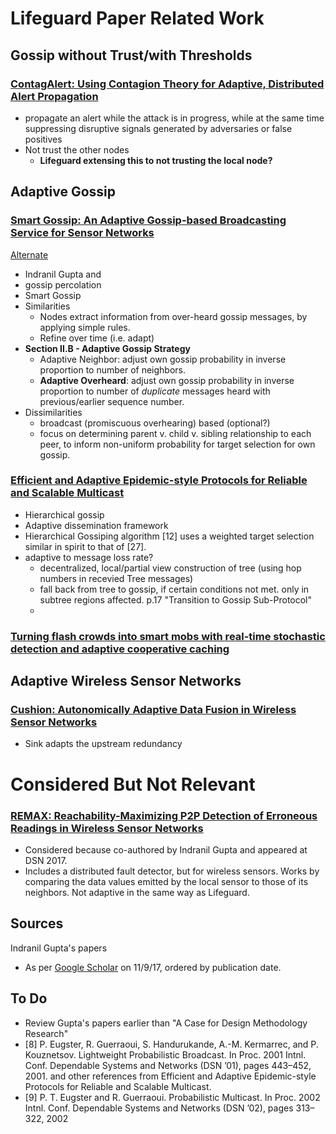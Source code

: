 # Lifeguard Paper Related Work

## Gossip without Trust/with Thresholds

### [ContagAlert: Using Contagion Theory for Adaptive, Distributed Alert Propagation](https://www.ideals.illinois.edu/bitstream/handle/2142/11071/ContagAlert%20Using%20Contagion%20Theory%20for%20Adaptive,%20Distributed%20Alert%20Propagation.pdf?sequence=2)

* propagate an alert while the attack is in progress,
while at the same time suppressing disruptive signals generated
by adversaries or false positives
* Not trust the other nodes
  * **Lifeguard extensing this to not trusting the local node?**

## Adaptive Gossip

### [Smart Gossip: An Adaptive Gossip-based Broadcasting Service for Sensor Networks](https://pdfs.semanticscholar.org/bd94/8c1688fb4cbc37370b2331625f0dd9d7e39b.pdf)
[Alternate](https://www.ideals.illinois.edu/bitstream/handle/2142/11189/Smart%20Gossip%20Infusing%20Adaptivity%20into%20Gossiping%20Protocols%20for%20Sensor%20Networks.pdf?sequence=2&origin=publication_detail)

* Indranil Gupta and 
* gossip percolation
* Smart Gossip
* Similarities
  * Nodes extract information from over-heard gossip messages, by applying simple rules.
  * Refine over time (i.e. adapt)
* **Section II.B - Adaptive Gossip Strategy**
  * Adaptive Neighbor: adjust own gossip probability in inverse proportion to number of neighbors.
  * **Adaptive Overheard**: adjust own gossip probability in inverse proportion to number of *duplicate* messages heard with previous/earlier sequence number.
* Dissimilarities
  * broadcast (promiscuous overhearing) based (optional?)
  * focus on determining parent v. child v. sibling relationship to each peer, to inform non-uniform probability for target selection for own gossip.
	
### [Efficient and Adaptive Epidemic-style Protocols for Reliable and Scalable Multicast](https://people.maths.bris.ac.uk/~maajg/indranil-tpds.pdf)

* Hierarchical gossip
* Adaptive dissemination framework
* Hierarchical Gossiping algorithm [12] uses a weighted target selection similar in
spirit to that of [27]. 
* adaptive to message loss rate?
  *  decentralized, local/partial view construction of tree (using hop numbers in recevied Tree messages)
  *  fall back from tree to gossip, if certain conditions not met. only in subtree regions affected. p.17 "Transition to Gossip Sub-Protocol"
  *  


### [Turning flash crowds into smart mobs with real-time stochastic detection and adaptive cooperative caching](https://www.ideals.illinois.edu/bitstream/handle/2142/10979/Turning%20Flash%20Crowds%20into%20Smart%20Mobs%20with%20Real-Time%20Stochastic%20Detection%20and%20Adaptive%20Cooperative%20Caching.pdf?sequence=2&isAllowed=y)

## Adaptive Wireless Sensor Networks

### [Cushion: Autonomically Adaptive Data Fusion in Wireless Sensor Networks](https://www.ideals.illinois.edu/bitstream/handle/2142/11094/Cushion%20Autonomically%20Adaptive%20Data%20Fusion%20in%20Wireless%20Sensor%20Networks.pdf?sequence=2&isAllowed=y)
* Sink adapts the upstream redundancy


# Considered But Not Relevant

### [REMAX: Reachability-Maximizing P2P Detection of Erroneous Readings in Wireless Sensor Networks](https://www.perform.illinois.edu/Papers/USAN_papers/16BAD01.pdf)
* Considered because co-authored by Indranil Gupta and appeared at DSN 2017.
* Includes a distributed fault detector, but for wireless sensors. Works by comparing the data values emitted by the local sensor to those of its neighbors. Not adaptive in the same way as Lifeguard.


## Sources

Indranil Gupta's papers

* As per [Google Scholar](https://scholar.google.com/citations?hl=en&user=Waaj7a8AAAAJ&view_op=list_works&sortby=pubdate) on 11/9/17, ordered by publication date.

## To Do
* Review Gupta's papers earlier than "A Case for Design Methodology Research"
* [8] P. Eugster, R. Guerraoui, S. Handurukande, A.-M. Kermarrec, and P. Kouznetsov. Lightweight Probabilistic Broadcast.
In Proc. 2001 Intnl. Conf. Dependable Systems and Networks (DSN ’01), pages 443–452, 2001. and other references from Efficient and Adaptive Epidemic-style Protocols for
Reliable and Scalable Multicast.
* [9] P. T. Eugster and R. Guerraoui. Probabilistic Multicast. In Proc. 2002 Intnl. Conf. Dependable Systems and Networks
(DSN ’02), pages 313–322, 2002
